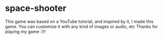 # space-shooter
This game was based on a YouTube tutorial, and inspired by it, I made this game. You can customize it with any kind of images or audio, etc
Thanks for playing my game :)!!
